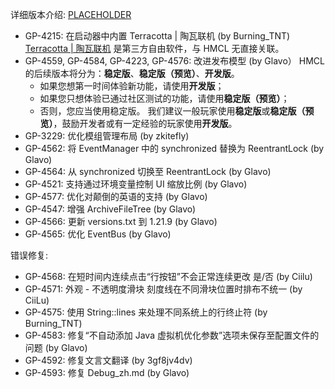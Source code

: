 ---
---

详细版本介绍: [PLACEHOLDER](https://www.bilibili.com/opus/PLACEHOLDER)

- GP-4215: 在启动器中内置 Terracotta | 陶瓦联机 (by Burning_TNT)
  [Terracotta | 陶瓦联机](https://www.bilibili.com/opus/1119528739516973063) 是第三方自由软件，与 HMCL 无直接关联。
- GP-4559, GP-4584, GP-4223, GP-4576: 改进发布模型 (by Glavo）
  HMCL 的后续版本将分为：**稳定版**、**稳定版（预览）**、**开发版**。
  - 如果您想第一时间体验新功能，请使用**开发版**；
  - 如果您只想体验已通过社区测试的功能，请使用**稳定版（预览）**；
  - 否则，您应当使用稳定版。
  我们建议一般玩家使用**稳定版**或**稳定版（预览）**，鼓励开发者或有一定经验的玩家使用**开发版**。
- GP-3229: 优化模组管理布局 (by zkitefly)
- GP-4562: 将 EventManager 中的 synchronized 替换为 ReentrantLock (by Glavo)
- GP-4564: 从 synchronized 切换至 ReentrantLock (by Glavo)
- GP-4521: 支持通过环境变量控制 UI 缩放比例 (by Glavo)
- GP-4577: 优化对颠倒的英语的支持 (by Glavo)
- GP-4547: 增强 ArchiveFileTree (by Glavo)
- GP-4566: 更新 versions.txt 到 1.21.9 (by Glavo)
- GP-4565: 优化 EventBus (by Glavo)

错误修复:

- GP-4568: 在短时间内连续点击“行按钮”不会正常连续更改 是/否 (by Ciilu)
- GP-4571: 外观 - 不透明度滑块 刻度线在不同滑块位置时排布不统一 (by CiiLu)
- GP-4575: 使用 String::lines 来处理不同系统上的行终止符 (by Burning_TNT)
- GP-4583: 修复“不自动添加 Java 虚拟机优化参数”选项未保存至配置文件的问题 (by Glavo)
- GP-4592: 修复文言文翻译 (by 3gf8jv4dv)
- GP-4593: 修复 Debug_zh.md (by Glavo)